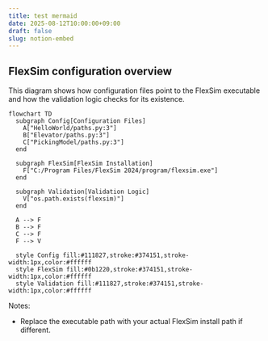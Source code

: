 ```yaml
---
title: test mermaid
date: 2025-08-12T10:00:00+09:00
draft: false
slug: notion-embed
---
```


## FlexSim configuration overview

This diagram shows how configuration files point to the FlexSim executable and how the validation logic checks for its existence.

```mermaid
flowchart TD
  subgraph Config[Configuration Files]
    A["HelloWorld/paths.py:3"]
    B["Elevator/paths.py:3"]
    C["PickingModel/paths.py:3"]
  end

  subgraph FlexSim[FlexSim Installation]
    F["C:/Program Files/FlexSim 2024/program/flexsim.exe"]
  end

  subgraph Validation[Validation Logic]
    V["os.path.exists(flexsim)"]
  end

  A --> F
  B --> F
  C --> F
  F --> V

  style Config fill:#111827,stroke:#374151,stroke-width:1px,color:#ffffff
  style FlexSim fill:#0b1220,stroke:#374151,stroke-width:1px,color:#ffffff
  style Validation fill:#111827,stroke:#374151,stroke-width:1px,color:#ffffff
```

Notes:
- Replace the executable path with your actual FlexSim install path if different.
